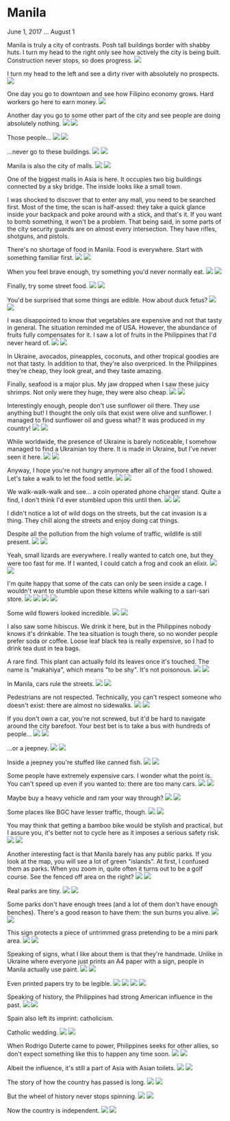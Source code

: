 Manila
======

<time datetime="2017-08-01">June 1, 2017 &hellip; August 1</time>

Manila is truly a city of contrasts. Posh tall buildings border with shabby
huts. I turn my head to the right only see how actively the city is being
built. Construction never stops, so does progress.
<img src="https://i.imgur.com/ikcJ4FC.jpg">

I turn my head to the left and see a dirty river with absolutely no prospects.
<img src="https://i.imgur.com/H7lXwPt.jpg">

One day you go to downtown and see how Filipino economy grows. Hard workers go
here to earn money.
<img src="https://i.imgur.com/qNVLOUg.jpg">

Another day you go to some other part of the city and see people are doing
absolutely nothing.
<img class="lazy" src="/images/i.png" data-src="https://i.imgur.com/iyM2QSk.jpg">
<noscript><img src="https://i.imgur.com/iyM2QSk.jpg"></noscript>

Those people...
<img class="lazy" src="/images/i.png" data-src="https://i.imgur.com/b367JdD.jpg">
<noscript><img src="https://i.imgur.com/b367JdD.jpg"></noscript>

...never go to these buildings.
<img class="lazy" src="/images/i.png" data-src="https://i.imgur.com/ruOsSYg.jpg">
<noscript><img src="https://i.imgur.com/ruOsSYg.jpg"></noscript>

Manila is also the city of malls.
<img class="lazy" src="/images/i.png" data-src="https://i.imgur.com/AYW1KOn.jpg">
<noscript><img src="https://i.imgur.com/AYW1KOn.jpg"></noscript>

One of the biggest malls in Asia is here. It occupies two big buildings
connected by a sky bridge. The inside looks like a small town.

I was shocked to discover that to enter any mall, you need to be searched
first. Most of the time, the scan is half-assed: they take a quick glance inside
your backpack and poke around with a stick, and that's it. If you want to bomb
something, it won't be a problem. That being said, in some parts of the city
security guards are on almost every intersection. They have rifles, shotguns,
and pistols.

There's no shortage of food in Manila. Food is everywhere. Start with something
familiar first.
<img class="lazy" src="/images/i.png" data-src="https://i.imgur.com/r8qh2c3.jpg">
<noscript><img src="https://i.imgur.com/r8qh2c3.jpg"></noscript>

When you feel brave enough, try something you'd never normally eat.
<img class="lazy" src="/images/i.png" data-src="https://i.imgur.com/IHxRTiO.jpg">
<noscript><img src="https://i.imgur.com/IHxRTiO.jpg"></noscript>

Finally, try some street food.
<img class="lazy" src="/images/i.png" data-src="https://i.imgur.com/9yIhp3N.jpg">
<noscript><img src="https://i.imgur.com/9yIhp3N.jpg"></noscript>

You'd be surprised that some things are edible. How about duck fetus?
<img class="lazy" src="/images/i.png" data-src="https://i.imgur.com/44SdoQ7.jpg">
<noscript><img src="https://i.imgur.com/44SdoQ7.jpg"></noscript>

I was disappointed to know that vegetables are expensive and not that tasty in
general. The situation reminded me of USA. However, the abundance of fruits
fully compensates for it. I saw a lot of fruits in the Philippines that I'd
never heard of.
<img class="lazy" src="/images/i.png" data-src="https://i.imgur.com/2AoK7ar.jpg">
<noscript><img src="https://i.imgur.com/2AoK7ar.jpg"></noscript>

In Ukraine, avocados, pineapples, coconuts, and other tropical goodies are not
that tasty. In addition to that, they're also overpriced. In the Philippines
they're cheap, they look great, and they taste amazing.

Finally, seafood is a major plus. My jaw dropped when I saw these juicy shrimps.
Not only were they huge, they were also cheap.
<img class="lazy" src="/images/i.png" data-src="https://i.imgur.com/kzZkv76.jpg">
<noscript><img src="https://i.imgur.com/kzZkv76.jpg"></noscript>

Interestingly enough, people don't use sunflower oil there. They use anything
but! I thought the only oils that exist were olive and sunflower. I managed to
find sunflower oil and guess what? It was produced in my country!
<img class="lazy" src="/images/i.png" data-src="https://i.imgur.com/nxtBAkk.jpg">
<noscript><img src="https://i.imgur.com/nxtBAkk.jpg"></noscript>

While worldwide, the presence of Ukraine is barely noticeable, I somehow managed
to find a Ukrainian toy there. It is made in Ukraine, but I've never seen it
here.
<img class="lazy" src="/images/i.png" data-src="https://i.imgur.com/8IPJlr0.jpg">
<noscript><img src="https://i.imgur.com/8IPJlr0.jpg"></noscript>

Anyway, I hope you're not hungry anymore after all of the food I showed. Let's
take a walk to let the food settle.
<img class="lazy" src="/images/i.png" data-src="https://i.imgur.com/AdCchzN.jpg">
<noscript><img src="https://i.imgur.com/AdCchzN.jpg"></noscript>

We walk-walk-walk and see... a coin operated phone charger stand. Quite a find,
I don't think I'd ever stumbled upon this until then.
<img class="lazy" src="/images/i.png" data-src="https://i.imgur.com/sBvqAKK.jpg">
<noscript><img src="https://i.imgur.com/sBvqAKK.jpg"></noscript>

I didn't notice a lot of wild dogs on the streets, but the cat invasion is a
thing. They chill along the streets and enjoy doing cat things.

Despite all the pollution from the high volume of traffic, wildlife is still
present.
<img class="lazy" src="/images/i.png" data-src="https://i.imgur.com/qukiXY4.jpg">
<noscript><img src="https://i.imgur.com/qukiXY4.jpg"></noscript>

Yeah, small lizards are everywhere. I really wanted to catch one, but they were
too fast for me. If I wanted, I could catch a frog and cook an elixir.
<img class="lazy" src="/images/i.png" data-src="https://i.imgur.com/T2zyjpP.jpg">
<noscript><img src="https://i.imgur.com/T2zyjpP.jpg"></noscript>

I'm quite happy that some of the cats can only be seen inside a cage. I wouldn't
want to stumble upon these kittens while walking to a sari-sari store.
<img class="lazy" src="/images/i.png" data-src="https://i.imgur.com/pzRlGcY.jpg">
<noscript><img src="https://i.imgur.com/pzRlGcY.jpg"></noscript>
<img class="lazy" src="/images/i.png" data-src="https://i.imgur.com/vJ89DBC.jpg">
<noscript><img src="https://i.imgur.com/vJ89DBC.jpg"></noscript>

Some wild flowers looked incredible.
<img class="lazy" src="/images/i.png" data-src="https://i.imgur.com/k6HL0Ht.jpg">
<noscript><img src="https://i.imgur.com/k6HL0Ht.jpg"></noscript>

I also saw some hibiscus. We drink it here, but in the Philippines nobody knows
it's drinkable. The tea situation is tough there, so no wonder people prefer
soda or coffee. Loose leaf black tea is really expensive, so I had to drink tea
dust in tea bags.

A rare find. This plant can actually fold its leaves once it's touched. The name
is "makahiya", which means "to be shy". It's not poisonous.
<img class="lazy" src="/images/i.png" data-src="https://i.imgur.com/U1j9AQI.jpg">
<noscript><img src="https://i.imgur.com/U1j9AQI.jpg"></noscript>

In Manila, cars rule the streets.
<img class="lazy" src="/images/i.png" data-src="https://i.imgur.com/uR6MqfY.jpg">
<noscript><img src="https://i.imgur.com/uR6MqfY.jpg"></noscript>

Pedestrians are not respected. Technically, you can't respect someone who
doesn't exist: there are almost no sidewalks.
<img class="lazy" src="/images/i.png" data-src="https://i.imgur.com/lSyQfiO.jpg">
<noscript><img src="https://i.imgur.com/lSyQfiO.jpg"></noscript>

If you don't own a car, you're not screwed, but it'd be hard to navigate around
the city barefoot. Your best bet is to take a bus with hundreds of people...
<img class="lazy" src="/images/i.png" data-src="https://i.imgur.com/CDnubAs.jpg">
<noscript><img src="https://i.imgur.com/CDnubAs.jpg"></noscript>

...or a jeepney.
<img class="lazy" src="/images/i.png" data-src="https://i.imgur.com/Qt7HD8w.jpg">
<noscript><img src="https://i.imgur.com/Qt7HD8w.jpg"></noscript>

Inside a jeepney you're stuffed like canned fish.
<img class="lazy" src="/images/i.png" data-src="https://i.imgur.com/ClHSDBM.jpg">
<noscript><img src="https://i.imgur.com/ClHSDBM.jpg"></noscript>

Some people have extremely expensive cars. I wonder what the point is. You can't
speed up even if you wanted to: there are too many cars.
<img class="lazy" src="/images/i.png" data-src="https://i.imgur.com/2YjXagL.jpg">
<noscript><img src="https://i.imgur.com/2YjXagL.jpg"></noscript>

Maybe buy a heavy vehicle and ram your way through?
<img class="lazy" src="/images/i.png" data-src="https://i.imgur.com/6Law7gf.jpg">
<noscript><img src="https://i.imgur.com/6Law7gf.jpg"></noscript>

Some places like BGC have lesser traffic, though.
<img class="lazy" src="/images/i.png" data-src="https://i.imgur.com/8HMz7O0.jpg">
<noscript><img src="https://i.imgur.com/8HMz7O0.jpg"></noscript>

You may think that getting a bamboo bike would be stylish and practical, but I
assure you, it's better not to cycle here as it imposes a serious safety risk.
<img class="lazy" src="/images/i.png" data-src="https://i.imgur.com/bdSJ5A3.jpg">
<noscript><img src="https://i.imgur.com/bdSJ5A3.jpg"></noscript>

Another interesting fact is that Manila barely has any public parks. If you look
at the map, you will see a lot of green "islands". At first, I confused them as
parks. When you zoom in, quite often it turns out to be a golf course. See the
fenced off area on the right?
<img class="lazy" src="/images/i.png" data-src="https://i.imgur.com/QPk453S.jpg">
<noscript><img src="https://i.imgur.com/QPk453S.jpg"></noscript>

Real parks are tiny.
<img class="lazy" src="/images/i.png" data-src="https://i.imgur.com/uhSVyCx.jpg">
<noscript><img src="https://i.imgur.com/uhSVyCx.jpg"></noscript>

Some parks don't have enough trees (and a lot of them don't have enough
benches). There's a good reason to have them: the sun burns you alive.
<img class="lazy" src="/images/i.png" data-src="https://i.imgur.com/GuQrhi2.jpg">
<noscript><img src="https://i.imgur.com/GuQrhi2.jpg"></noscript>

This sign protects a piece of untrimmed grass pretending to be a mini park area.
<img class="lazy" src="/images/i.png" data-src="https://i.imgur.com/iwQEvJA.jpg">
<noscript><img src="https://i.imgur.com/iwQEvJA.jpg"></noscript>

Speaking of signs, what I like about them is that they're handmade. Unlike in
Ukraine where everyone just prints an A4 paper with a sign, people in Manila
actually use paint.
<img class="lazy" src="/images/i.png" data-src="https://i.imgur.com/ptWA9gy.jpg">
<noscript><img src="https://i.imgur.com/ptWA9gy.jpg"></noscript>

Even printed papers try to be legible.
<img class="lazy" src="/images/i.png" data-src="https://i.imgur.com/o1CDSwU.jpg">
<noscript><img src="https://i.imgur.com/o1CDSwU.jpg"></noscript>
<img class="lazy" src="/images/i.png" data-src="https://i.imgur.com/UCJcdVC.jpg">
<noscript><img src="https://i.imgur.com/UCJcdVC.jpg"></noscript>

Speaking of history, the Philippines had strong American influence in the past.
<img class="lazy" src="/images/i.png" data-src="https://i.imgur.com/G8EAYs1.jpg">
<noscript><img src="https://i.imgur.com/G8EAYs1.jpg"></noscript>

Spain also left its imprint: catholicism.

Catholic wedding.
<img class="lazy" src="/images/i.png" data-src="https://i.imgur.com/5R2zrQZ.jpg">
<noscript><img src="https://i.imgur.com/5R2zrQZ.jpg"></noscript>

When Rodrigo Duterte came to power, Philippines seeks for other allies, so don't
expect something like this to happen any time soon.
<img class="lazy" src="/images/i.png" data-src="https://i.imgur.com/7EEbeV3.jpg">
<noscript><img src="https://i.imgur.com/7EEbeV3.jpg"></noscript>

Albeit the influence, it's still a part of Asia with Asian toilets.
<img class="lazy" src="/images/i.png" data-src="https://i.imgur.com/3275Q6B.jpg">
<noscript><img src="https://i.imgur.com/3275Q6B.jpg"></noscript>

The story of how the country has passed is long.
<img class="lazy" src="/images/i.png" data-src="https://i.imgur.com/cnhDw5J.jpg">
<noscript><img src="https://i.imgur.com/cnhDw5J.jpg"></noscript>

But the wheel of history never stops spinning.
<img class="lazy" src="/images/i.png" data-src="https://i.imgur.com/60Wzd69.jpg">
<noscript><img src="https://i.imgur.com/60Wzd69.jpg"></noscript>

Now the country is independent.
<img class="lazy" src="/images/i.png" data-src="https://i.imgur.com/DA5v0g6.jpg">
<noscript><img src="https://i.imgur.com/DA5v0g6.jpg"></noscript>
